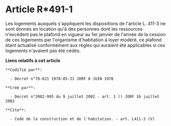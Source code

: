 # Article R*491-1

Les logements auxquels s'appliquent les dispositions de l'article L. 411-3 ne sont donnés en location qu'à des personnes dont
les ressources n'excèdent pas le plafond en vigueur au 1er janvier de l'année de la cession de ces logements par l'organisme
d'habitation à loyer modéré, ce plafond étant actualisé conformément aux règles qui auraient été applicables si ces logements
n'avaient pas été cédés.

**Liens relatifs à cet article**

	**Codifié par**:

	  - Décret n°78-621 1978-05-31 JORF 8 JUIN 1978

	**Créé par**:

	  - Décret n°2002-995 du 9 juillet 2002 - art. 1 () JORF 16 juillet 2002

	**Cite**:

	  - Code de la construction et de l'habitation. - art. L411-3 (V)
